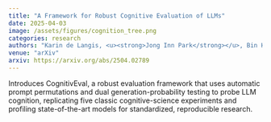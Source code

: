 ```yaml
---
title: "A Framework for Robust Cognitive Evaluation of LLMs"
date: 2025-04-03
image: /assets/figures/cognition_tree.png
categories: research
authors: "Karin de Langis, <u><strong>Jong Inn Park</strong></u>, Bin Hu, Khanh Chi Le, Andreas Schramm, Michael C Mensink, Andrew Elfenbein, Dongyeop Kang"
venue: "arXiv"
arxiv: https://arxiv.org/abs/2504.02789
---
```

Introduces CognitivEval, a robust evaluation framework that uses automatic prompt permutations and dual generation-probability testing to probe LLM cognition, replicating five classic cognitive-science experiments and profiling state-of-the-art models for standardized, reproducible research.